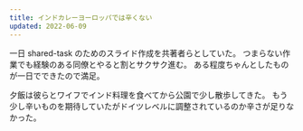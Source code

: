 ```yaml
---
title: インドカレーヨーロッパでは辛くない
updated: 2022-06-09
---
```


一日 shared-task のためのスライド作成を共著者らとしていた。
つまらない作業でも経験のある同僚とやると割とサクサク進む。
ある程度ちゃんとしたものが一日でできたので満足。

夕飯は彼らとワイフでインド料理を食べてから公園で少し散歩してきた。
もう少し辛いものを期待していたがドイツレベルに調整されているのか辛さが足りなかった。
